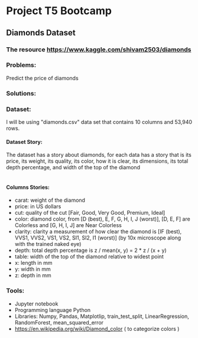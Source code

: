 # Project T5 Bootcamp
## Diamonds Dataset
### The resource https://www.kaggle.com/shivam2503/diamonds

### Problems:
Predict the price of diamonds

### Solutions:
### Dataset:
I will be using "diamonds.csv" data set that contains 10 columns and 53,940 rows.<br>
#### Dataset Story:
The dataset has a story about diamonds, for each data has a story that is its price, its weight, its quality, its color, how it is clear, its dimensions, its total depth percentage, and width of the top of the diamond<br>
<br>
#### Columns Stories:
- carat: weight of the diamond <br>
- price: in US dollars <br>
- cut: quality of the cut [Fair, Good, Very Good, Premium, Ideal]<br>
- color: diamond color, from [D (best), E, F, G, H, I, J (worst)], [D, E, F] are Colorless and [G, H, I, J] are Near Colorless<br>
- clarity: clarity a measurement of how clear the diamond is [IF (best), VVS1, VVS2, VS1, VS2, SI1, SI2, I1 (worst)] (by 10x microscope along with the trained naked eye)<br>
- depth: total depth percentage is z / mean(x, y) = 2 * z / (x + y) <br>
- table:  width of the top of the diamond relative to widest point <br>
- x: length in mm <br>
- y: width in mm <br>
- z: depth in mm <br>

### Tools:
- Jupyter notebook<br>
- Programming language Python<br>
- Libraries: Numpy, Pandas, Matplotlip, train_test_split, LinearRegression, RandomForest, mean_squared_error
- https://en.wikipedia.org/wiki/Diamond_color ( to categorize colors )
